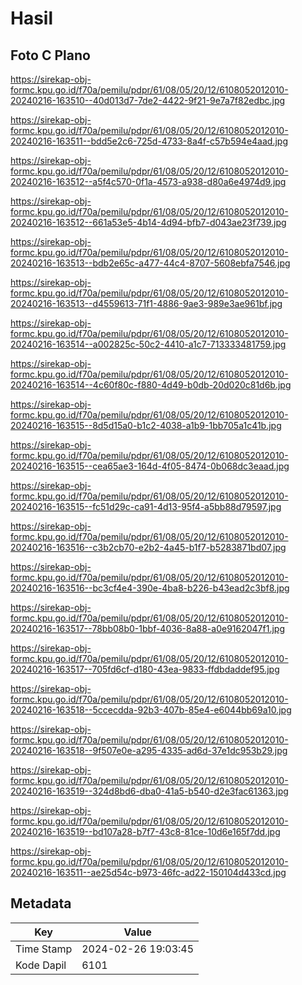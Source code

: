 # Hasil

## Foto C Plano

https://sirekap-obj-formc.kpu.go.id/f70a/pemilu/pdpr/61/08/05/20/12/6108052012010-20240216-163510--40d013d7-7de2-4422-9f21-9e7a7f82edbc.jpg

https://sirekap-obj-formc.kpu.go.id/f70a/pemilu/pdpr/61/08/05/20/12/6108052012010-20240216-163511--bdd5e2c6-725d-4733-8a4f-c57b594e4aad.jpg

https://sirekap-obj-formc.kpu.go.id/f70a/pemilu/pdpr/61/08/05/20/12/6108052012010-20240216-163512--a5f4c570-0f1a-4573-a938-d80a6e4974d9.jpg

https://sirekap-obj-formc.kpu.go.id/f70a/pemilu/pdpr/61/08/05/20/12/6108052012010-20240216-163512--661a53e5-4b14-4d94-bfb7-d043ae23f739.jpg

https://sirekap-obj-formc.kpu.go.id/f70a/pemilu/pdpr/61/08/05/20/12/6108052012010-20240216-163513--bdb2e65c-a477-44c4-8707-5608ebfa7546.jpg

https://sirekap-obj-formc.kpu.go.id/f70a/pemilu/pdpr/61/08/05/20/12/6108052012010-20240216-163513--d4559613-71f1-4886-9ae3-989e3ae961bf.jpg

https://sirekap-obj-formc.kpu.go.id/f70a/pemilu/pdpr/61/08/05/20/12/6108052012010-20240216-163514--a002825c-50c2-4410-a1c7-713333481759.jpg

https://sirekap-obj-formc.kpu.go.id/f70a/pemilu/pdpr/61/08/05/20/12/6108052012010-20240216-163514--4c60f80c-f880-4d49-b0db-20d020c81d6b.jpg

https://sirekap-obj-formc.kpu.go.id/f70a/pemilu/pdpr/61/08/05/20/12/6108052012010-20240216-163515--8d5d15a0-b1c2-4038-a1b9-1bb705a1c41b.jpg

https://sirekap-obj-formc.kpu.go.id/f70a/pemilu/pdpr/61/08/05/20/12/6108052012010-20240216-163515--cea65ae3-164d-4f05-8474-0b068dc3eaad.jpg

https://sirekap-obj-formc.kpu.go.id/f70a/pemilu/pdpr/61/08/05/20/12/6108052012010-20240216-163515--fc51d29c-ca91-4d13-95f4-a5bb88d79597.jpg

https://sirekap-obj-formc.kpu.go.id/f70a/pemilu/pdpr/61/08/05/20/12/6108052012010-20240216-163516--c3b2cb70-e2b2-4a45-b1f7-b5283871bd07.jpg

https://sirekap-obj-formc.kpu.go.id/f70a/pemilu/pdpr/61/08/05/20/12/6108052012010-20240216-163516--bc3cf4e4-390e-4ba8-b226-b43ead2c3bf8.jpg

https://sirekap-obj-formc.kpu.go.id/f70a/pemilu/pdpr/61/08/05/20/12/6108052012010-20240216-163517--78bb08b0-1bbf-4036-8a88-a0e9162047f1.jpg

https://sirekap-obj-formc.kpu.go.id/f70a/pemilu/pdpr/61/08/05/20/12/6108052012010-20240216-163517--705fd6cf-d180-43ea-9833-ffdbdaddef95.jpg

https://sirekap-obj-formc.kpu.go.id/f70a/pemilu/pdpr/61/08/05/20/12/6108052012010-20240216-163518--5ccecdda-92b3-407b-85e4-e6044bb69a10.jpg

https://sirekap-obj-formc.kpu.go.id/f70a/pemilu/pdpr/61/08/05/20/12/6108052012010-20240216-163518--9f507e0e-a295-4335-ad6d-37e1dc953b29.jpg

https://sirekap-obj-formc.kpu.go.id/f70a/pemilu/pdpr/61/08/05/20/12/6108052012010-20240216-163519--324d8bd6-dba0-41a5-b540-d2e3fac61363.jpg

https://sirekap-obj-formc.kpu.go.id/f70a/pemilu/pdpr/61/08/05/20/12/6108052012010-20240216-163519--bd107a28-b7f7-43c8-81ce-10d6e165f7dd.jpg

https://sirekap-obj-formc.kpu.go.id/f70a/pemilu/pdpr/61/08/05/20/12/6108052012010-20240216-163511--ae25d54c-b973-46fc-ad22-150104d433cd.jpg


## Metadata

| Key        | Value               |
| ---------- | ------------------- |
| Time Stamp | 2024-02-26 19:03:45 |
| Kode Dapil | 6101                |



